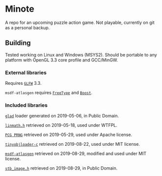 # Minote
A repo for an upcoming puzzle action game. Not playable, currently on
git as a personal backup.

## Building
Tested working on Linux and Windows (MSYS2). Should be portable to any
platform with OpenGL 3.3 core profile and GCC/MinGW.

### External libraries
Requires [`GLFW`](https://www.glfw.org/) 3.3.

`msdf-atlasgen` requires
[`FreeType`](https://www.freetype.org/index.html) and
[`Boost`](https://www.boost.org/).

### Included libraries
[`glad`](https://glad.dav1d.de/) loader generated on 2019-05-06, in
Public Domain.

[`linmath.h`](https://github.com/datenwolf/linmath.h) retrieved on
2019-05-18, used under WTFPL.

[`PCG PRNG`](http://www.pcg-random.org/) retrieved on 2019-05-29, used
under Apache license.

[`tinyobjloader-c`](https://github.com/syoyo/tinyobjloader-c) retrieved
on 2019-08-22, used under MIT license.

[`msdf-atlasgen`](https://github.com/decimad/msdf-atlasgen) retrieved on
2019-08-29, modified and used under MIT license.

[`stb_image.h`](https://github.com/nothings/stb) retrieved on
2019-08-29, in Public Domain.